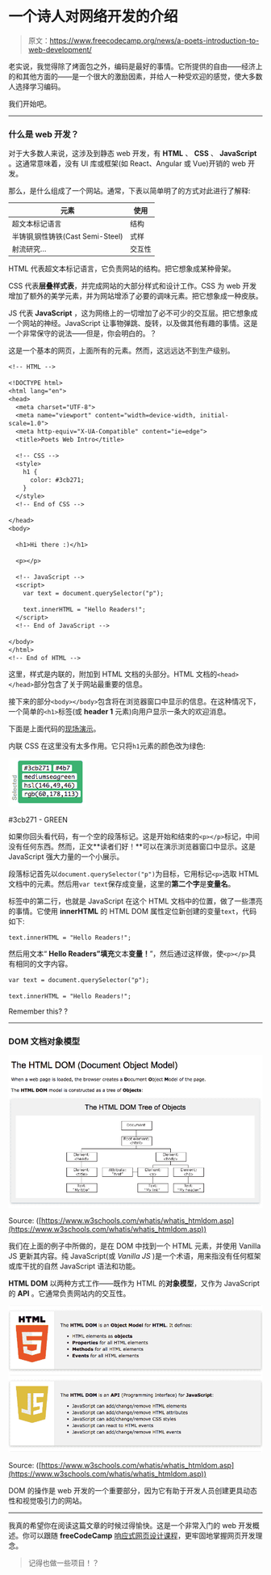 # 一个诗人对网络开发的介绍

> 原文：<https://www.freecodecamp.org/news/a-poets-introduction-to-web-development/>

老实说，我觉得除了烤面包之外，编码是最好的事情。它所提供的自由——经济上的和其他方面的——是一个很大的激励因素，并给人一种受欢迎的感觉，使大多数人选择学习编码。

我们开始吧。

* * *

### 什么是 web 开发？

对于大多数人来说，这涉及到静态 web 开发，有 **HTML** 、 **CSS** 、 **JavaScript** 。这通常意味着，没有 UI 库或框架(如 React、Angular 或 Vue)开销的 web 开发。

那么，是什么组成了一个网站。通常，下表以简单明了的方式对此进行了解释:

| 元素 | 使用 |
| --- | --- |
| 超文本标记语言 | 结构 |
| 半铸钢ˌ钢性铸铁(Cast Semi-Steel) | 式样 |
| 射流研究… | 交互性 |

HTML 代表超文本标记语言，它负责网站的结构。把它想象成某种骨架。

CSS 代表**层叠样式表**，并完成网站的大部分样式和设计工作。CSS 为 web 开发增加了额外的美学元素，并为网站增添了必要的调味元素。把它想象成一种皮肤。

JS 代表 **JavaScript** ，这为网络上的一切增加了必不可少的交互层。把它想象成一个网站的神经。JavaScript 让事物弹跳、旋转，以及做其他有趣的事情。这是一个非常保守的说法——但是，你会明白的。？

这是一个基本的网页，上面所有的元素。然而，这远远达不到生产级别。

```
<!-- HTML -->

<!DOCTYPE html>
<html lang="en">
<head>
  <meta charset="UTF-8">
  <meta name="viewport" content="width=device-width, initial-scale=1.0">
  <meta http-equiv="X-UA-Compatible" content="ie=edge">
  <title>Poets Web Intro</title>

  <!-- CSS -->
  <style>
    h1 {
      color: #3cb271;
    }
  </style>
  <!-- End of CSS -->

</head>
<body>

  <h1>Hi there :)</h1>

  <p></p>

  <!-- JavaScript -->
  <script>
    var text = document.querySelector("p");

    text.innerHTML = "Hello Readers!";
  </script>
  <!-- End of JavaScript -->

</body>
</html>
<!-- End of HTML -->
```

这里，样式是内联的，附加到 HTML 文档的头部分。HTML 文档的`<head></head>`部分包含了关于网站最重要的信息。

接下来的部分`<body></body>`包含将在浏览器窗口中显示的信息。在这种情况下，一个简单的`<h1>`标签(或 **header 1** 元素)向用户显示一条大的欢迎消息。

下面是上面代码的[现场演示](https://codepen.io/usheninte/full/KjxJVb)。

内联 CSS 在这里没有太多作用。它只将`h1`元素的颜色改为绿色:

![3cb271---green](img/63decb5a404b944ecbf570c5690d8af0.png)

#3cb271 - GREEN

如果你回头看代码，有一个空的段落标记。这是开始和结束的`<p></p>`标记，中间没有任何东西。然而，正文**读者们好！**可以在演示浏览器窗口中显示。这是 JavaScript 强大力量的一个小展示。

段落标记首先以`document.querySelector("p")`为目标，它用标记`<p>`选取 HTML 文档中的元素。然后用`var text`保存成变量，这里的**第二个字**是**变量名**。

标签中的第二行，也就是 JavaScript 在这个 HTML 文档中的位置，做了一些漂亮的事情。它使用 **innerHTML** 的 HTML DOM 属性定位新创建的变量`text`，代码如下:

```
text.innerHTML = "Hello Readers!";
```

然后用文本“ **Hello Readers”填充**文本**变量！**”，然后通过这样做，使`<p></p>`具有相同的文字内容。

```
var text = document.querySelector("p");

text.innerHTML = "Hello Readers!";
```

Remember this? ?

* * *

### DOM 文档对象模型

![html-dom](img/3ebccad2c3160abfd707d9e81282b27e.png)

Source: ([https://www.w3schools.com/whatis/whatis_htmldom.asp](https://www.w3schools.com/whatis/whatis_htmldom.asp))

我们在上面的例子中所做的，是在 DOM 中找到一个 HTML 元素，并使用 Vanilla JS 更新其内容。纯 JavaScript(或 *Vanilla JS* )是一个术语，用来指没有任何框架或库干扰的自然 JavaScript 语法和功能。

**HTML DOM** 以两种方式工作——既作为 HTML 的**对象模型**，又作为 JavaScript 的 **API** 。它通常负责网站内的交互性。

![html-dom-2](img/26ffb51cc08f8f0d906aced31bb60283.png)

Source: ([https://www.w3schools.com/whatis/whatis_htmldom.asp](https://www.w3schools.com/whatis/whatis_htmldom.asp))

DOM 的操作是 web 开发的一个重要部分，因为它有助于开发人员创建更具动态性和视觉吸引力的网站。

* * *

我真的希望你在阅读这篇文章的时候过得愉快。这是一个非常入门的 web 开发概述。你可以跟随 **freeCodeCamp** [响应式网页设计课程](https://learn.freecodecamp.org/)，更牢固地掌握网页开发理念。

> 记得也做一些项目！？